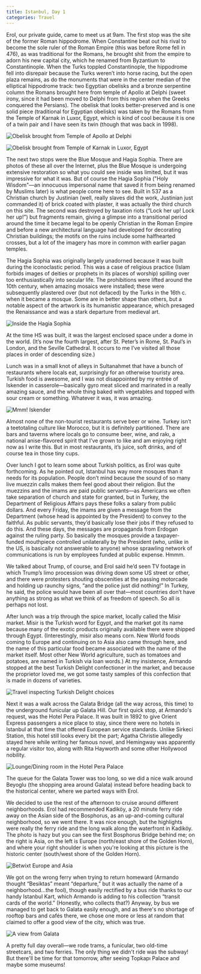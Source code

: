 ```yaml
---
title: Istanbul, Day 1
categories: Travel
---
```


Erol, our private guide, came to meet us at 9am. The first stop was
the site of the former Roman hippodrome. When Constantine beat out his
rival to become the sole ruler of the Roman Empire (this was before
Rome fell in 476), as was traditional for the Romans, he brought shit
from the empire to adorn his new capital city, which he renamed from
Byzantium to Constantinople. When the Turks toppled Constantinople,
the hippodrome fell into disrepair because the Turks weren’t into
horse racing, but the open plaza remains, as do the monuments that
were in the center median of the elliptical hippodrome track: two
Egyptian obelisks and a bronze serpentine column the Romans brought
here from temple of Apollo at Delphi (sweet irony, since it had been
moved to Delphi from this region when the Greeks conquered the
Persians). The obelisk that looks better-preserved and is one solid
piece (traditional for Egyptian obelisks) was taken by the Romans from
the Temple of Karnak in Luxor, Egypt, which is kind of cool because it
is one of a twin pair and I have seen its twin (though that was back
in 1998). 

![Obelisk brought from Temple of Apollo at Delphi](/assets/img/2019-07-24-istanbul-1/IMG_6174.jpeg)

![Obelisk brought from Temple of Karnak in Luxor, Egypt](/assets/img/2019-07-24-istanbul-1/IMG_6180.jpeg)


The next two stops were the Blue Mosque and Hagia Sophia. There are
photos of these all over the Internet, plus the Blue Mosque is
undergoing extensive restoration so what you could see inside was
limited, but it was impressive for what it was. But of course the
Hagia Sophia ("Holy Wisdom"—an innocuous impersonal name that saved it
from being renamed by Muslims later) is what people come here to
see. Built in 537 as a Christian church by Justinian (well, really
slaves did the work, Justinian just commanded it) of brick coated with
plaster, it was actually the third church on this site. The second was
destroyed by taxation riots (“Lock her up! Lock her up!”) but
fragments remain, giving a glimpse into a transitional period around
the time it became legal to be openly Christian in the Roman Empire
and before a new architectural language had developed for decorating
Christian buildings; the motifs on the ruins include some halfhearted
crosses, but a lot of the imagery has more in common with earlier
pagan temples.

The Hagia Sophia was originally largely unadorned because it was built
during the iconoclastic period. This was a case of religious practice
(Islam forbids images of deities or prophets in its places of worship)
spilling over too enthusiastically into secular life. The prohibitions
were lifted around the 10th century, when amazing mosaics were
installed; these were subsequently plastered over (but not defaced) by
the Turks in the 16th c. when it became a mosque. Some are in better
shape than others, but a notable aspect of the artwork is its
humanistic appearance, which presaged the Renaissance and was a stark
departure from medieval art.

![Inside the Hagia Sophia](/assets/img/2019-07-24-istanbul-1/IMG_6182.jpeg)



At the time HS was built, it was the largest enclosed space under a
dome in the world. (It’s now the fourth largest, after St. Peter’s in
Rome, St. Paul’s in London, and the Seville Cathedral. It occurs to me
I’ve visited all those places in order of descending size.)

Lunch was in a small knot of alleys in Sultanahmet that have a bunch
of restaurants where locals eat, surprisingly for an otherwise
touristy area. Turkish food is awesome, and I was not disappointed by
my entrée of Iskender in casserole—basically gyro meat sliced and
marinated in a really amazing sauce, and the whole thing baked with
vegetables and topped with sour cream or something. Whatever it was,
it was amazing.

![Mmm! Iskender](/assets/img/2019-07-24-istanbul-1/IMG_6185.jpeg)


Almost none of the non-tourist restaurants serve beer or wine. Turkey
isn’t a teetotaling culture like Morocco, but it is definitely
partitioned. There are bars and taverns where locals go to consume
beer, wine, and rakı, a national anise-flavored spirit that I’ve grown
to like and am enjoying right now as I write this. But in most
restaurants, it’s juice, soft drinks, and of course tea in those tiny
cups.

Over lunch I got to learn some about Turkish politics, as Erol was
quite forthcoming. As he pointed out, Istanbul has way more mosques
than it needs for its population. People don’t mind because the sound
of so many live muezzin calls makes them feel good about their
religion. But the muezzins and the imams are paid public servants—as
Americans we often take separation of church and state for granted,
but in Turkey, the Department of Religious Affairs pays these folks a
salary from public dollars. And every Friday, the imams are given a
message from the Department (whose head is appointed by the President)
to convey to the faithful. As public servants, they’d basically lose
their jobs if they refused to do this. And these days, the messages
are propaganda from Erdogan against the ruling party. So basically the
mosques provide a taxpayer-funded mouthpiece controlled unilaterally
by the President (who, unlike in the US, is basically not answerable
to anyone) whose sprawling network of communications is run by
employees funded at public expense. Hmmm.

We talked about Trump, of course, and Erol said he’d seen TV footage
in which Trump’s limo procession was driving down some US street or
other, and there were protesters shouting obscenities at the passing
motorcade and holding up raunchy signs, “and the police just did
nothing!” In Turkey, he said, the police would have been all over
that—most countries don’t have anything as strong as what we think of
as freedom of speech. So all is perhaps not lost.

After lunch was a trip through the spice market, locally called the
Misir market. Misir is the Turkish word for Egypt, and the market got
its name because many of the exotic products originally available
there were shipped through Egypt. (Interestingly, misir also means
corn. New World foods coming to Europe and continuing on to Asia also
came through here, and the name of this particular food became
associated with the name of the market itself. Most other New World
agriculture, such as tomatoes and potatoes, are named in Turkish via
loan words.) At my insistence, Armando stopped at the best Turkish
Delight confectioner in the market, and because the proprietor loved
me, we got some tasty samples of this confection that is made in
dozens of varieties.


![Travel inspecting Turkish Delight choices](/assets/img/2019-07-24-istanbul-1/IMG_6189.jpeg)


Next it was a walk across the Galata Bridge (all the way across, this
time) to the underground funicular up Galata Hill. Our first quick
stop, at Armando's request, was the Hotel Pera Palace. It was built in
1892 to give Orient Express passengers a nice place to stay, since
there were no hotels in Istanbul at that time that offered European
service standards. Unlike Sirkeci Station, this hotel still looks
every bit the part; Agatha Christie allegedly stayed here while
writing her famous novel, and Hemingway was apparently a regular
visitor too, along with Rita Hayworth and some other Hollywood
nobility.

![Lounge/Dining room in the Hotel Pera Palace](/assets/img/2019-07-24-istanbul-1/IMG_6192.jpeg)

The queue for the Galata Tower was too long, so we did a nice walk
around Beyoglu (the shopping area around Galata) instead before
heading back to the historical center, where we parted ways with Erol.

We decided to use the rest of the afternoon to cruise around different
neighborhoods. Erol had recommended Kadiköy, a 20 minute ferry ride
away on the Asian side of the Bosphorus, as an up-and-coming cultural
neighborhood, so we went there. It was nice enough, but the highlights
were really the ferry ride and the long walk along the waterfront in
Kadiköy. The photo is hazy but you can see the first Bosphorus Bridge
behind me; on the right is Asia, on the left is Europe (north/east
shore of the Golden Horn), and where your right shoulder is when
you're looking at this picture is the historic center (south/west
shore of the Golden Horn).

![Betwixt Europe and Asia](/assets/img/2019-07-24-istanbul-1/IMG_6197.jpeg)

We got on the wrong ferry when trying to return homeward (Armando
thought “Besiktas” meant “departure,” but it was actually the name of
a neighborhood…the fool), though easily rectified by a bus ride thanks
to our handy Istanbul Kart, which Armando is adding to his collection
“transit cards of the world.” (Honestly, who collects that?) Anyway,
by bus we managed to get back to Galata easily enough, and as there's
no shortage of rooftop bars and cafés there, we chose one more or less
at random that claimed to offer a good view of the city, which was
true.

![A view from Galata](/assets/img/2019-07-24-istanbul-1/IMG_6200.jpeg)

A pretty full day overall—we rode trams, a funicular, two old-time
streetcars, and two ferries. The only thing we didn't ride was the
subway! But there'll be time for that tomorrow, after seeing Topkapı
Palace and maybe some museums!
